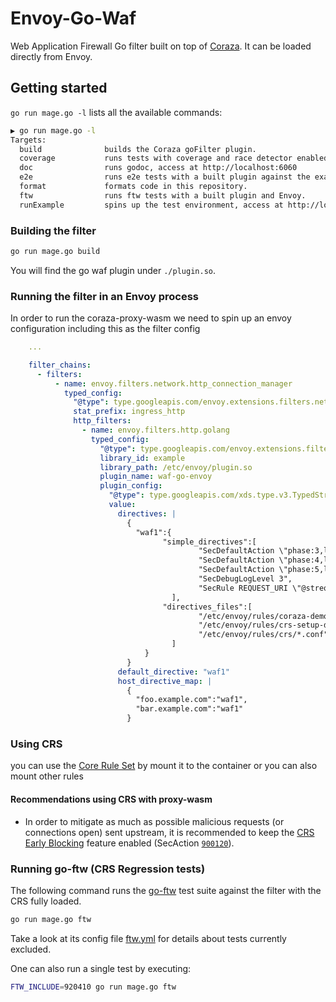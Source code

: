 # Envoy-Go-Waf

Web Application Firewall Go filter built on top of [Coraza](https://github.com/corazawaf/coraza). It can be loaded directly from Envoy.

## Getting started

`go run mage.go -l` lists all the available commands:

```bash
▶ go run mage.go -l
Targets:
  build              builds the Coraza goFilter plugin.
  coverage           runs tests with coverage and race detector enabled.
  doc                runs godoc, access at http://localhost:6060
  e2e                runs e2e tests with a built plugin against the example deployment.
  format             formats code in this repository.
  ftw                runs ftw tests with a built plugin and Envoy.
  runExample         spins up the test environment, access at http://localhost:8080.

```

### Building the filter

```bash
go run mage.go build
```

You will find the go waf plugin under `./plugin.so`.

### Running the filter in an Envoy process

In order to run the coraza-proxy-wasm we need to spin up an envoy configuration including this as the filter config

```yaml
    ...

    filter_chains:
      - filters:
          - name: envoy.filters.network.http_connection_manager
            typed_config:
              "@type": type.googleapis.com/envoy.extensions.filters.network.http_connection_manager.v3.HttpConnectionManager
              stat_prefix: ingress_http
              http_filters:
                - name: envoy.filters.http.golang
                  typed_config:
                    "@type": type.googleapis.com/envoy.extensions.filters.http.golang.v3alpha.Config
                    library_id: example
                    library_path: /etc/envoy/plugin.so
                    plugin_name: waf-go-envoy
                    plugin_config:
                      "@type": type.googleapis.com/xds.type.v3.TypedStruct
                      value:
                        directives: |
                          {
                            "waf1":{
                                  "simple_directives":[
                                          "SecDefaultAction \"phase:3,log,auditlog,pass\"",
                                          "SecDefaultAction \"phase:4,log,auditlog,pass\"",
                                          "SecDefaultAction \"phase:5,log,auditlog,pass\"",
                                          "SecDebugLogLevel 3",
                                          "SecRule REQUEST_URI \"@streq /admin\" \"id:101,phase:1,t:lowercase,deny\" \nSecRule REQUEST_BODY \"@rx maliciouspayload\" \"id:102,phase:2,t:lowercase,deny\" \nSecRule RESPONSE_HEADERS::status \"@rx 406\" \"id:103,phase:3,t:lowercase,deny\" \nSecRule RESPONSE_BODY \"@contains responsebodycode\" \"id:104,phase:4,t:lowercase,deny\""
                                    ],
                                  "directives_files":[
                                          "/etc/envoy/rules/coraza-demo.conf",
                                          "/etc/envoy/rules/crs-setup-demo.conf", 
                                          "/etc/envoy/rules/crs/*.conf"
                                    ]
                              }
                          }
                        default_directive: "waf1"
                        host_directive_map: |
                          {
                            "foo.example.com":"waf1",
                            "bar.example.com":"waf1"
                          }
```

### Using CRS

you can use the [Core Rule Set](https://github.com/coreruleset/coreruleset) by mount it to the container or you can also mount other rules


#### Recommendations using CRS with proxy-wasm

- In order to mitigate as much as possible malicious requests (or connections open) sent upstream, it is recommended to keep the [CRS Early Blocking](https://coreruleset.org/20220302/the-case-for-early-blocking/) feature enabled (SecAction [`900120`](./wasmplugin/rules/crs-setup.conf.example)).

### Running go-ftw (CRS Regression tests)

The following command runs the [go-ftw](https://github.com/coreruleset/go-ftw) test suite against the filter with the CRS fully loaded.

```bash
go run mage.go ftw
```

Take a look at its config file [ftw.yml](./ftw/ftw.yml) for details about tests currently excluded.

One can also run a single test by executing:

```bash
FTW_INCLUDE=920410 go run mage.go ftw
```